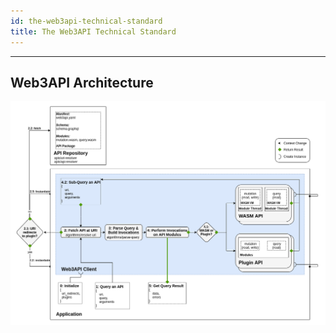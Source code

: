 ```yaml
---
id: the-web3api-technical-standard
title: The Web3API Technical Standard
---
```


---

## Web3API Architecture

![Architecture](../assets/architecture.png)
